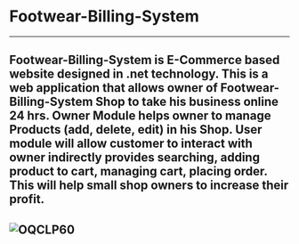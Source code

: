 # Footwear-Billing-System
--------------------------------------------
Footwear-Billing-System is E-Commerce based website designed in .net technology. 
This is a web application that allows owner of Footwear-Billing-System Shop to take his business online 24 hrs. 
Owner Module helps owner to manage Products (add, delete, edit) in his Shop. 
User module will allow customer to interact with owner indirectly provides searching, adding product to cart, managing cart, placing order.
This will help small shop owners to increase their profit.
-----------------------------------------------------------------------------------------------
![OQCLP60](https://user-images.githubusercontent.com/60310009/95238684-7be0aa00-0827-11eb-8d49-ca8532c1de6a.jpg)
------------------------------------------
